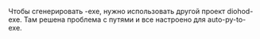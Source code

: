 Чтобы сгенерировать -exe, нужно использовать другой проект diohod-exe.
Там решена проблема с путями и все настроено для auto-py-to-exe.